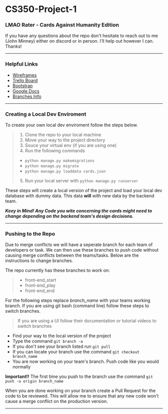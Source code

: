 # CS350-Project-1
### LMAO Rater - Cards Against Humanity Edition
If you have any questions about the repo don't hesitate to reach out to me (John Minney) either on discord or in person. I'll help out however I can. Thanks!
***
### Helpful Links
* [Wireframes](https://drive.google.com/file/d/1AEX5SSGb8SkRphjMRcTisz7CaAjFmmYf/view?usp=sharing)
* [Trello Board](https://trello.com/invite/b/sG8NbTUa/ff1a6878bca18a700b2939722b832863/cs350-project-1-cards-against-humanity-lmao-rater)
* [Bootstrap](https://getbootstrap.com/)
* [Google Docs](https://docs.google.com/document/d/1h5SaQgaS8cBbChJ9sOJOn-tKTe_8QvTDyvLXEAc75DU/edit)
* [Branches Info](https://docs.github.com/en/github/collaborating-with-pull-requests/proposing-changes-to-your-work-with-pull-requests/about-branches)
***
### Creating a Local Dev Enviroment
To create your own local dev enviroment follow the steps below.
> 1. Clone the repo to your local machine
> 2. Move your way to the project directory
> 3. Souce your virtual env (if you are using one)
> 4. Run the following commands
> * `python manage.py makemigrations`
> * `python manage.py migrate`   
> * `python manage.py loaddata cards.json`
> 5. Run your local server with `python manage.py runserver`

These steps will create a local version of the project and load your local dev database with dummy data. This data <strong>will</strong> with new data by the backend team.

<strong><em>Keey in Mind! Any Code you wite concerning the cards might need to change depending on the backend team's design decisions.</em></strong>

***
### Pushing to the Repo
Due to merge conflicts we will have a seperate branch for each team of developers or task. We can then use these branches to push code without causing merge conflicts between the teams/tasks. Below are the instructions to change branches.

The repo currently has these branches to work on:
>* front-end_start
>* front-end_play
>* front-end_end

For the following steps replace *branch_name* with your teams working branch.
If you are using git bash (command line) follow these steps to switch branches.
> If you are using a UI follow their documentation or tutorial videos to switch branches
* Find your way to the local version of the project
* Type the command `git branch -a`
* If you don't see your branch listed run `git pull`
* If you can locate your branch use the command `git checkout branch_name`
* You are now working on your team's branch. Push code like you would normally

**Important!!**
The first time you push to the branch use the command `git push -u origin branch_name`

When you are done working on your branch create a Pull Request for the code to be reviewed. This will allow me to ensure that any new code won't cause a merge conflict on the production version.
***
